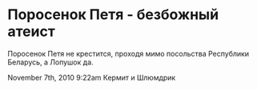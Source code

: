 # Поросенок Петя - безбожный атеист

Поросенок Петя не крестится, проходя мимо посольства Республики
Беларусь, а Лопушок да.

<span id="timestamp"> November 7th, 2010 9:22am </span> <span
class="tag">Кермит и Шлюмдрик</span>
